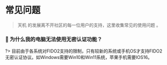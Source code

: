 # 常见问题
> 天机 的发展离不开社区的每一位用户的支持，这里收集常见的使用问题 。



### :apple: 为什么我的电脑无法使用无密认证功能？ <!-- {docsify-ignore} -->
?> 目前由于各系统对FIDO2支持的限制，只有较新的系统或手机OS才支持FIDO2无密认证协议。如Windows需要Win10和Win11系统，苹果手机需要IOS16。

